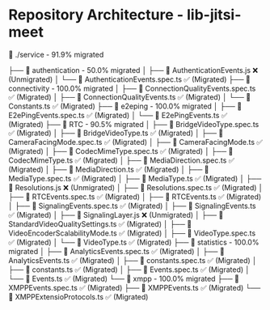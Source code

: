 # Repository Architecture - lib-jitsi-meet


📂 ./service - 91.9% migrated

├── 📂 authentication - 50.0% migrated
│   ├── 📜 AuthenticationEvents.js ❌ (Unmigrated)
│   └── 📜 AuthenticationEvents.spec.ts ✅ (Migrated)
├── 📂 connectivity - 100.0% migrated
│   ├── 📜 ConnectionQualityEvents.spec.ts ✅ (Migrated)
│   ├── 📜 ConnectionQualityEvents.ts ✅ (Migrated)
│   └── 📜 Constants.ts ✅ (Migrated)
├── 📂 e2eping - 100.0% migrated
│   ├── 📜 E2ePingEvents.spec.ts ✅ (Migrated)
│   └── 📜 E2ePingEvents.ts ✅ (Migrated)
├── 📂 RTC - 90.5% migrated
│   ├── 📜 BridgeVideoType.spec.ts ✅ (Migrated)
│   ├── 📜 BridgeVideoType.ts ✅ (Migrated)
│   ├── 📜 CameraFacingMode.spec.ts ✅ (Migrated)
│   ├── 📜 CameraFacingMode.ts ✅ (Migrated)
│   ├── 📜 CodecMimeType.spec.ts ✅ (Migrated)
│   ├── 📜 CodecMimeType.ts ✅ (Migrated)
│   ├── 📜 MediaDirection.spec.ts ✅ (Migrated)
│   ├── 📜 MediaDirection.ts ✅ (Migrated)
│   ├── 📜 MediaType.spec.ts ✅ (Migrated)
│   ├── 📜 MediaType.ts ✅ (Migrated)
│   ├── 📜 Resolutions.js ❌ (Unmigrated)
│   ├── 📜 Resolutions.spec.ts ✅ (Migrated)
│   ├── 📜 RTCEvents.spec.ts ✅ (Migrated)
│   ├── 📜 RTCEvents.ts ✅ (Migrated)
│   ├── 📜 SignalingEvents.spec.ts ✅ (Migrated)
│   ├── 📜 SignalingEvents.ts ✅ (Migrated)
│   ├── 📜 SignalingLayer.js ❌ (Unmigrated)
│   ├── 📜 StandardVideoQualitySettings.ts ✅ (Migrated)
│   ├── 📜 VideoEncoderScalabilityMode.ts ✅ (Migrated)
│   ├── 📜 VideoType.spec.ts ✅ (Migrated)
│   └── 📜 VideoType.ts ✅ (Migrated)
├── 📂 statistics - 100.0% migrated
│   ├── 📜 AnalyticsEvents.spec.ts ✅ (Migrated)
│   ├── 📜 AnalyticsEvents.ts ✅ (Migrated)
│   ├── 📜 constants.spec.ts ✅ (Migrated)
│   ├── 📜 constants.ts ✅ (Migrated)
│   ├── 📜 Events.spec.ts ✅ (Migrated)
│   └── 📜 Events.ts ✅ (Migrated)
└── 📂 xmpp - 100.0% migrated
    ├── 📜 XMPPEvents.spec.ts ✅ (Migrated)
    ├── 📜 XMPPEvents.ts ✅ (Migrated)
    └── 📜 XMPPExtensioProtocols.ts ✅ (Migrated)
